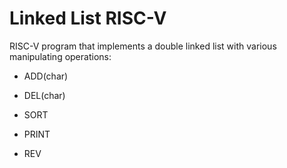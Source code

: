 # Linked List RISC-V

RISC-V program that implements a double linked list with various manipulating operations:

- ADD(char)

- DEL(char)

- SORT

- PRINT

- REV